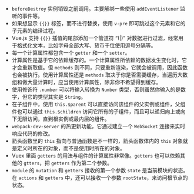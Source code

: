 - `beforeDestroy` 实例销毁之前调用。主要解绑一些使用 `addEventListener` 监听的事件等。
- 如果想显示 `{{}}` 标签，而不进行替换，使用 `v-pre` 即可跳过这个元素和它的子元素的编译过程。
- Vue.js 支持 `{{}}` 插值的尾部添加一个管道符 “(|)” 对数据进行过滤，经常用于格式化文本，比如字母全部大写、货币千位使用逗号分隔等。
- 每一个计算属性都包含一个 `getter` 和一个 `setter`。
- 计算属性是基于它的依赖缓存的。一个计算属性所依赖的数据发生变化时，它才会重新取值。但 `methods` 则不同，只要重新渲染，它就会被调用，因此函数也会被执行。使用计算属性还是 `methods` 取决于你是否需要缓存，当遍历大数组和做大量计算时，应当使用计算属性，除非你不希望得到缓存。
- 使用修饰符 `.number` 可以将输入转换为 `Number` 类型，否则虽然你输入的是数字，但它的类型其实是 `String`。
- 在子组件中，使用 `this.$parent` 可以直接访问该组件的父实例或组件，父组件也可以通过 `this.$children` 访问它所有的子组件，而且可以递归向上或向下无限访问，直到根实例或最内层的组件。
- `webpack-dev-server` 的热更新功能，它通过建立一个 `WebSocket` 连接来实时响应代码的修改。
- 箭头函数里的 `this` 指向与普通函数是不一样的，箭头函数体内的 `this` 对象就是定义时所在的对象，而不是使用时所在的对象。
- Vuex 里面 `getters` 的用法与组件的计算属性非常像。`getters` 也可以依赖其他的 `gtters`，把 `getters` 作为第二个参数。
- `module` 的 `mutation` 和 `getters` 接收的第一个参数 `state` 是当前模块的状态。在 `actions` 和 `getters` 中，还可以接收一个参数 `rootState`，来访问根节点的状态。
